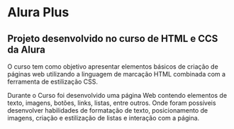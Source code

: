 # Alura Plus

## Projeto desenvolvido no curso de HTML e CCS da Alura 

<p></p>

<p>O curso tem como objetivo apresentar elementos básicos de criação de páginas web utilizando a linguagem de marcação HTML combinada com a ferramenta de estilização CSS. </p>

<p> Durante o Curso foi desenvolvido uma página Web contendo elementos de texto, imagens, botões, links, listas, entre outros. Onde foram possíveis desenvolver habilidades de formatação de texto, posicionamento de imagens, criação e estilização de listas e interação com a página. </p>